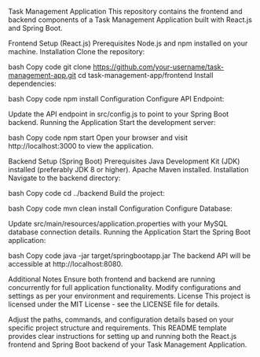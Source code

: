 Task Management Application
This repository contains the frontend and backend components of a Task Management Application built with React.js and Spring Boot.

Frontend Setup (React.js)
Prerequisites
Node.js and npm installed on your machine.
Installation
Clone the repository:

bash
Copy code
git clone https://github.com/your-username/task-management-app.git
cd task-management-app/frontend
Install dependencies:

bash
Copy code
npm install
Configuration
Configure API Endpoint:

Update the API endpoint in src/config.js to point to your Spring Boot backend.
Running the Application
Start the development server:

bash
Copy code
npm start
Open your browser and visit http://localhost:3000 to view the application.

Backend Setup (Spring Boot)
Prerequisites
Java Development Kit (JDK) installed (preferably JDK 8 or higher).
Apache Maven installed.
Installation
Navigate to the backend directory:

bash
Copy code
cd ../backend
Build the project:

bash
Copy code
mvn clean install
Configuration
Configure Database:

Update src/main/resources/application.properties with your MySQL database connection details.
Running the Application
Start the Spring Boot application:

bash
Copy code
java -jar target/springbootapp.jar
The backend API will be accessible at http://localhost:8080.

Additional Notes
Ensure both frontend and backend are running concurrently for full application functionality.
Modify configurations and settings as per your environment and requirements.
License
This project is licensed under the MIT License - see the LICENSE file for details.

Adjust the paths, commands, and configuration details based on your specific project structure and requirements. This README template provides clear instructions for setting up and running both the React.js frontend and Spring Boot backend of your Task Management Application.







